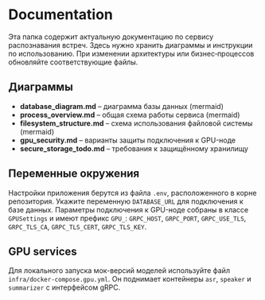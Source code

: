 # Documentation

Эта папка содержит актуальную документацию по сервису распознавания встреч. Здесь нужно хранить диаграммы и инструкции по использованию. При изменении архитектуры или бизнес‑процессов обновляйте соответствующие файлы.

## Диаграммы
- **database_diagram.md** – диаграмма базы данных (mermaid)
- **process_overview.md** – общая схема работы сервиса (mermaid)
- **filesystem_structure.md** – схема использования файловой системы (mermaid)
- **gpu_security.md** – варианты защиты подключения к GPU-ноде
- **secure_storage_todo.md** – требования к защищённому хранилищу

## Переменные окружения
Настройки приложения берутся из файла `.env`, расположенного в корне репозитория.
Укажите переменную `DATABASE_URL` для подключения к базе данных.
Параметры подключения к GPU-ноде собраны в классе `GPUSettings` и имеют префикс
`GPU_`: `GRPC_HOST`, `GRPC_PORT`, `GRPC_USE_TLS`, `GRPC_TLS_CA`,
`GRPC_TLS_CERT`, `GRPC_TLS_KEY`.

## GPU services
Для локального запуска мок-версий моделей используйте файл `infra/docker-compose.gpu.yml`.
Он поднимает контейнеры `asr`, `speaker` и `summarizer` с интерфейсом gRPC.


